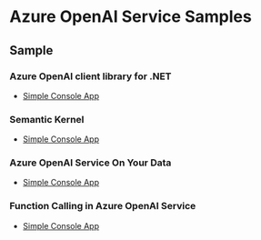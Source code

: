 # Azure OpenAI Service Samples

## Sample
### Azure OpenAI client library for .NET
- [Simple Console App](./aoai-console-app/README.md)
### Semantic Kernel
- [Simple Console App](./semantic-kernel-console-app/README.md)
### Azure OpenAI Service On Your Data
- [Simple Console App](./aoai-on-your-data-console-app/README.md)
### Function Calling in Azure OpenAI Service
- [Simple Console App](./aoai-function-calling-console-app/README.md)